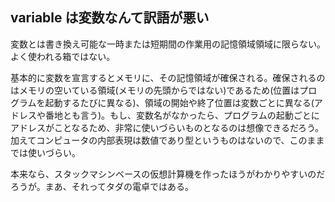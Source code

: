 ## variable は変数なんて訳語が悪い

変数とは書き換え可能な一時または短期間の作業用の記憶領域領域に限らない。よく使われる箱ではない。

基本的に変数を宣言するとメモリに、その記憶領域が確保される。確保されるのはメモリの空いている領域(メモリの先頭からではない)であるため(位置はプログラムを起動するたびに異なる)、領域の開始や終了位置は変数ごとに異なる(アドレスや番地とも言う)。もし、変数名がなかったら、プログラムの起動ごとにアドレスがことなるため、非常に使いづらいものとなるのは想像できるだろう。加えてコンピュータの内部表現は数値であり型というものはないので、このままでは使いづらい。

本来なら、スタックマシンベースの仮想計算機を作ったほうがわかりやすいのだろうが。まあ、それってタダの電卓ではある。

